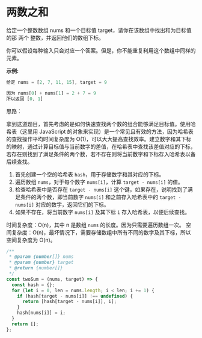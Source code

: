 # 两数之和

给定一个整数数组 nums 和一个目标值 target，请你在该数组中找出和为目标值的那 两个 整数，并返回他们的数组下标。

你可以假设每种输入只会对应一个答案。但是，你不能重复利用这个数组中同样的元素。

**示例:**

```js
给定 nums = [2, 7, 11, 15], target = 9

因为 nums[0] + nums[1] = 2 + 7 = 9
所以返回 [0, 1]
```

思路：

拿到这道题目，首先考虑的是如何快速查找两个数的组合能够满足目标值。使用哈希表（这里用 JavaScript 的对象来实现）是一个常见且有效的方法，因为哈希表的查找操作平均时间复杂度为 O(1)，可以大大提高查找效率。建立数字和其下标的映射，通过计算目标值与当前数字的差值，在哈希表中查找该差值对应的下标，若存在则找到了满足条件的两个数，若不存在则将当前数字和下标存入哈希表以备后续查找。

1. 首先创建一个空的哈希表 `hash`，用于存储数字和其对应的下标。
2. 遍历数组 `nums`，对于每个数字 `nums[i]`，计算 `target - nums[i]` 的值。
3. 检查哈希表中是否存在 `target - nums[i]` 这个键，如果存在，说明找到了满足条件的两个数，即当前数字 `nums[i]` 和之前存入哈希表中的 `target - nums[i]` 对应的数字，返回它们的下标。
4. 如果不存在，将当前数字 `nums[i]` 及其下标 `i` 存入哈希表，以便后续查找。

时间复杂度：O(n)，其中 n 是数组 `nums` 的长度。因为只需要遍历数组一次。
空间复杂度：O(n)，最坏情况下，需要存储数组中所有不同的数字及其下标，所以空间复杂度为 O(n)。

```js
/**
 * @param {number[]} nums
 * @param {number} target
 * @return {number[]}
 */
const twoSum = (nums, target) => {
  const hash = {};
  for (let i = 0, len = nums.length; i < len; i += 1) {
    if (hash[target - nums[i]] !== undefined) {
      return [hash[target - nums[i]], i];
    }
    hash[nums[i]] = i;
  }
  return [];
};
```
